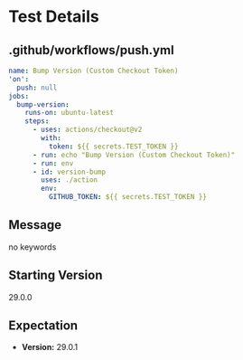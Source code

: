 # Test Details
## .github/workflows/push.yml
```YAML
name: Bump Version (Custom Checkout Token)
'on':
  push: null
jobs:
  bump-version:
    runs-on: ubuntu-latest
    steps:
      - uses: actions/checkout@v2
        with:
          token: ${{ secrets.TEST_TOKEN }}
      - run: echo "Bump Version (Custom Checkout Token)"
      - run: env
      - id: version-bump
        uses: ./action
        env:
          GITHUB_TOKEN: ${{ secrets.TEST_TOKEN }}

```
## Message
no keywords
## Starting Version
29.0.0
## Expectation
- **Version:** 29.0.1